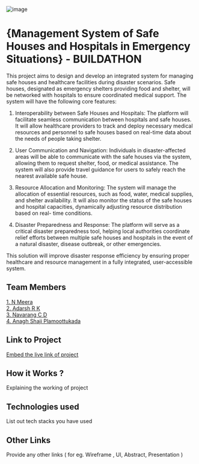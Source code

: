 ![image](IMG-20240925-WA0030.jpg)

# {Management System of Safe Houses and Hospitals in Emergency Situations} - BUILDATHON
This project aims to design and develop an integrated system for managing safe houses and healthcare facilities during disaster scenarios. Safe houses, designated as emergency shelters providing food and shelter, will be networked with hospitals to ensure coordinated medical support. The system will have the following core features:

  1. Interoperability between Safe Houses and Hospitals:
    The platform will facilitate seamless communication between hospitals and safe houses. It will allow healthcare providers to track and
    deploy necessary medical resources and personnel to safe houses based on real-time data about the needs of people taking shelter.
  
  2. User Communication and Navigation:
    Individuals in disaster-affected areas will be able to communicate with the safe houses via the system, allowing them to request          shelter, food, or medical assistance. The system will also provide travel guidance for users to safely reach the nearest available        safe house.
  
  3. Resource Allocation and Monitoring:
    The system will manage the allocation of essential resources, such as food, water, medical supplies, and shelter availability. It         will also monitor the status of the safe houses and hospital capacities, dynamically adjusting resource distribution based on real-       time conditions.
  
  4. Disaster Preparedness and Response:
    The platform will serve as a critical disaster preparedness tool, helping local authorities coordinate relief efforts between 
    multiple safe houses and hospitals in the event of a natural disaster, disease outbreak, or other emergencies.

This solution will improve disaster response efficiency by ensuring proper healthcare and resource management in a fully integrated, user-accessible system.

## Team Members
[1. N Meera](https://github.com/Meera-N)   
[2. Adarsh R K](https://github.com/AdarshRK31)   
[3. Navarang C D](https://github.com/Navarang03)   
[4. Anagh Shaji Plamoottukada](https://github.com/shajianagh)   

## Link to Project
[Embed the live link of project](live_link)

## How it Works ?
Explaining the working of project  

## Technologies used
List out tech stacks you have used

## Other Links
Provide any other links ( for eg. Wireframe , UI, Abstract, Presentation )
